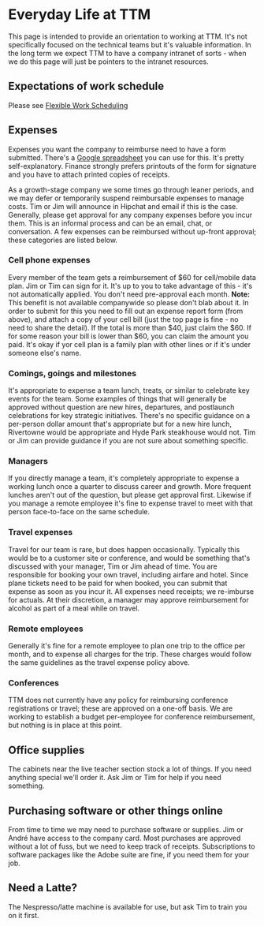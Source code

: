 # Everyday Life at TTM

This page is intended to provide an orientation to working at TTM. It's not specifically focused on the technical teams but it's valuable information. In the long term we expect TTM to have a company intranet of sorts - when we do this page will just be pointers to the intranet resources.

## Expectations of work schedule

Please see [Flexible Work Scheduling](flexible-work-scheduling.md)

## Expenses

Expenses you want the company to reimburse need to have a form submitted. There's a [Google spreadsheet](https://docs.google.com/a/thinkthroughmath.com/spreadsheet/ccc?key=0Aj6JiTiQXxg4dGlfa1JGOGpSYTVOdklUaVJ3TXhzbkE&usp=drive_web#gid=0) you can use for this. It's pretty self-explanatory. Finance strongly prefers printouts of the form for signature and you have to attach printed copies of receipts.

As a growth-stage company we some times go through leaner periods, and we may defer or temporarily suspend reimbursable expenses to manage costs. Tim or Jim will announce in Hipchat and email if this is the case. Generally, please get approval for any company expenses before you incur them. This is an informal process and can be an email, chat, or conversation. A few expenses can be reimbursed without up-front approval; these categories are listed below.

### Cell phone expenses
Every member of the team gets a reimbursement of $60 for cell/mobile data plan. Jim or Tim can sign for it. It's up to you to take advantage of this - it's not automatically applied. You don't need pre-approval each month. **Note:** This benefit is not available companywide so please don't blab about it. In order to submit for this you need to fill out an expense report form (from above), and attach a copy of your cell bill (just the top page is fine - no need to share the detail). If the total is more than $40, just claim the $60. If for some reason your bill is lower than $60, you can claim the amount you paid. It's okay if yor cell plan is a family plan with other lines or if it's under someone else's name.

### Comings, goings and milestones
It's appropriate to expense a team lunch, treats, or similar to celebrate key events for the team. Some examples of things that will generally be approved without question are new hires, departures, and postlaunch celebrations for key strategic initiatives. There's no specific guidance on a per-person dollar amount that's appropriate but for a new hire lunch, Rivertowne would be appropriate and Hyde Park steakhouse would not. Tim or Jim can provide guidance if you are not sure about something specific.

### Managers
If you directly manage a team, it's completely appropriate to expense a working lunch once a quarter to discuss career and growth. More frequent lunches aren't out of the question, but please get approval first. Likewise if you manage a remote employee it's fine to expense travel to meet with that person face-to-face on the same schedule.

### Travel expenses
Travel for our team is rare, but does happen occasionally. Typically this would be to a customer site or conference, and would be something that's discussed with your manager, Tim or Jim ahead of time. You are responsible for booking your own travel, including airfare and hotel. Since plane tickets need to be paid for when booked, you can submit that expense as soon as you incur it. All expenses need receipts; we re-imburse for actuals. At their discretion, a manager may approve reimbursement for alcohol as part of a meal while on travel.

### Remote employees
Generally it's fine for a remote employee to plan one trip to the office per month, and to expense all charges for the trip. These charges would follow the same guidelines as the travel expense policy above.

### Conferences
TTM does not currently have any policy for reimbursing conference registrations or travel; these are approved on a one-off basis. We are working to establish a budget per-employee for conference reimbursement, but nothing is in place at this point.

## Office supplies

The cabinets near the live teacher section stock a lot of things. If you need anything special we'll order it. Ask Jim or Tim for help if you need something.

## Purchasing software or other things online

From time to time we may need to purchase software or supplies. Jim or André have access to the company card. Most purchases are approved without a lot of fuss, but we need to keep track of receipts. Subscriptions to software packages like the Adobe suite are fine, if you need them for your job.

## Need a Latte?

The Nespresso/latte machine is available for use, but ask Tim to train you on it first.
